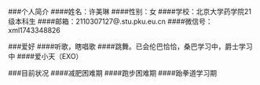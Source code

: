 ###个人简介
####姓名：许美琳
####性别：女
####学校：北京大学药学院21级本科生
####邮箱：2110307127@.stu.pku.eu.cn
####微信号：xml1743348826

###爱好
####听歌，瞎唱歌
####跳舞。已会伦巴恰恰，桑巴学习中，爵士学习中
####爱小天（EXO）

###目前状况
####减肥困难期
####跑步困难期
####跆拳道学习期
